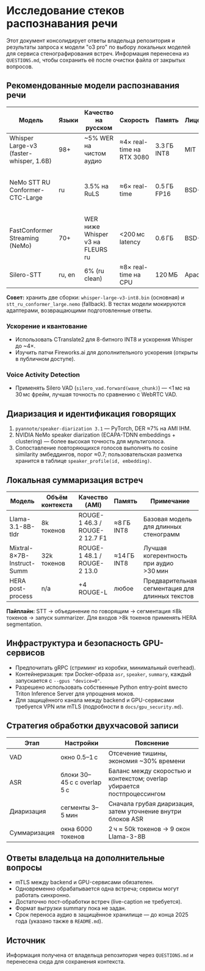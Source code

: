 # Исследование стеков распознавания речи

Этот документ консолидирует ответы владельца репозитория и результаты запроса к модели "o3 pro" по выбору локальных моделей для сервиса стенографирования встреч. Информация перенесена из `QUESTIONS.md`, чтобы сохранить её после очистки файла от закрытых вопросов.

## Рекомендованные модели распознавания речи

| Модель | Языки | Качество на русском | Скорость | Память | Лицензия | Примечание |
| ------ | ------ | ------------------- | -------- | ------ | -------- | ---------- |
| Whisper Large-v3 (faster-whisper, 1.6B) | 98+ | ~5% WER на чистом аудио | ≈4× real-time на RTX 3080 | 3.3 ГБ INT8 | MIT | Основная модель по умолчанию |
| NeMo STT RU Conformer-CTC-Large | ru | 3.5% на RuLS | ≈6× real-time | 0.5 ГБ FP16 | BSD-3 | Использовать как fallback для чисто русского канала или слабых GPU |
| FastConformer Streaming (NeMo) | 70+ | WER ниже Whisper v3 на FLEURS ru | <200 мс latency | 0.6 ГБ | BSD-3 | Для потокового режима |
| Silero-STT | ru, en | 6% (ru clean) | ≈8× real-time на CPU | 120 МБ | Apache-2 | CPU-only альтернатива |

**Совет:** хранить две сборки: `whisper-large-v3-int8.bin` (основная) и `stt_ru_conformer_large.nemo` (fallback). В тестах модели мокируются адаптерами, возвращающими подготовленные ответы.

### Ускорение и квантование
- Использовать CTranslate2 для 8-битного INT8 и ускорения Whisper до ~4×.
- Изучить патчи Fireworks.ai для дополнительного ускорения (открыты в публичном доступе).

### Voice Activity Detection
- Применять Silero VAD (`silero_vad.forward(wave_chunk)`) — <1 мс на 30 мс фрейм, лучшая точность по сравнению с WebRTC VAD.

## Диаризация и идентификация говорящих
1. `pyannote/speaker-diarization 3.1` — PyTorch, DER ≈7% на AMI IHM.
2. NVIDIA NeMo speaker diarization (ECAPA-TDNN embeddings + clustering) — более высокая точность для мультиголоса.
3. Сопоставление повторяющихся голосов выполнять по cosine similarity эмбеддингов, порог ≈0.7; пользовательская разметка хранится в таблице `speaker_profile(id, embedding)`.

## Локальная суммаризация встреч

| Модель | Объём контекста | Качество (AMI) | Память | Примечание |
| ------ | ---------------- | -------------- | ------ | ---------- |
| Llama-3.1-8B-tldr | 8k токенов | ROUGE-1 46.3 / ROUGE-2 12.7 F1 | ≈8 ГБ INT8 | Базовая модель для длинных стенограмм |
| Mixtral-8×7B-Instruct-Summ | 32k токенов | ROUGE-1 48.1 / ROUGE-2 13.0 | ≈14 ГБ INT8 | Лучшая когерентность при аудио >30 мин |
| HERA post-process | n/a | +4 ROUGE-L | любое | Предварительная сегментация для длинных текстов |

**Пайплайн:** STT → объединение по говорящим → сегментация ≤8k токенов → запуск summarizer. Для входов >8k токенов применять HERA segmentation.

## Инфраструктура и безопасность GPU-сервисов
- Предпочитать gRPC (стриминг из коробки, минимальный overhead).
- Контейнеризация: три Docker-образа `asr`, `speaker`, `summary`, каждый запускается с `--gpus "device=0"`.
- Разрешено использовать собственные Python entry-point вместо Triton Inference Server для упрощения моков.
- Для защищённого канала между backend и GPU-сервисами требуется VPN или mTLS (подробности в `docs/gpu_security.md`).

## Стратегия обработки двухчасовой записи

| Этап | Настройки | Пояснение |
| ---- | --------- | --------- |
| VAD | окно 0.5–1 с | Отсечение тишины, экономия ~30% времени |
| ASR | блоки 30–45 с с overlap 5 с | Баланс между скоростью и контекстом; overlap убирается постпроцессингом |
| Диаризация | сегменты 3–5 мин | Сначала грубая диаризация, затем уточнение внутри блоков ASR |
| Суммаризация | окна 6000 токенов | 2 ч ≈ 50k токенов → 9 окон Llama-3-8B |

## Ответы владельца на дополнительные вопросы
- mTLS между backend и GPU-сервисами обязателен.
- Одновременно обрабатывается одна встреча; сервисы могут работать синхронно.
- Достаточно пост-обработки встреч (live-caption не требуется).
- Формат выгрузки summary пока не задан.
- Срок переноса аудио в защищённое хранилище — до конца 2025 года (указано также в `README.md`).

## Источник
Информация получена от владельца репозитория через `QUESTIONS.md` и перенесена сюда  для сохранения контекста.
